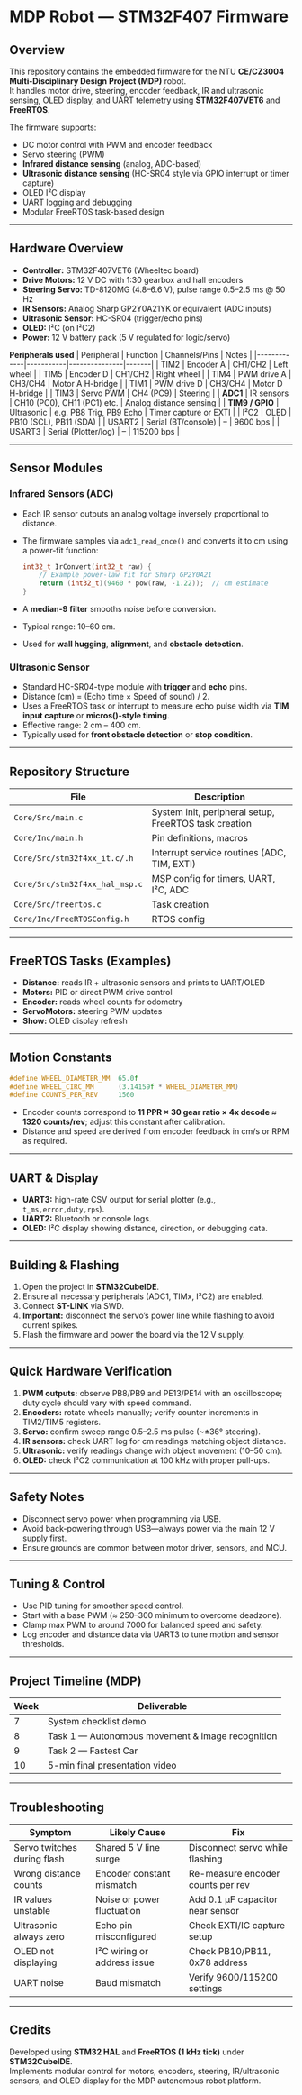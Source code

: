 # MDP Robot — STM32F407 Firmware

## Overview
This repository contains the embedded firmware for the NTU **CE/CZ3004 Multi-Disciplinary Design Project (MDP)** robot.  
It handles motor drive, steering, encoder feedback, IR and ultrasonic sensing, OLED display, and UART telemetry using **STM32F407VET6** and **FreeRTOS**.

The firmware supports:
- DC motor control with PWM and encoder feedback  
- Servo steering (PWM)  
- **Infrared distance sensing** (analog, ADC-based)  
- **Ultrasonic distance sensing** (HC-SR04 style via GPIO interrupt or timer capture)  
- OLED I²C display  
- UART logging and debugging  
- Modular FreeRTOS task-based design

---

## Hardware Overview
- **Controller:** STM32F407VET6 (Wheeltec board)  
- **Drive Motors:** 12 V DC with 1:30 gearbox and hall encoders  
- **Steering Servo:** TD-8120MG (4.8–6.6 V), pulse range 0.5–2.5 ms @ 50 Hz  
- **IR Sensors:** Analog Sharp GP2Y0A21YK or equivalent (ADC inputs)  
- **Ultrasonic Sensor:** HC-SR04 (trigger/echo pins)  
- **OLED:** I²C (on I²C2)  
- **Power:** 12 V battery pack (5 V regulated for logic/servo)

**Peripherals used**
| Peripheral | Function | Channels/Pins | Notes |
|-------------|-----------|---------------|-------|
| TIM2 | Encoder A | CH1/CH2 | Left wheel |
| TIM5 | Encoder D | CH1/CH2 | Right wheel |
| TIM4 | PWM drive A | CH3/CH4 | Motor A H-bridge |
| TIM1 | PWM drive D | CH3/CH4 | Motor D H-bridge |
| TIM3 | Servo PWM | CH4 (PC9) | Steering |
| **ADC1** | IR sensors | CH10 (PC0), CH11 (PC1) etc. | Analog distance sensing |
| **TIM9 / GPIO** | Ultrasonic | e.g. PB8 Trig, PB9 Echo | Timer capture or EXTI |
| I²C2 | OLED | PB10 (SCL), PB11 (SDA) |
| USART2 | Serial (BT/console) | – | 9600 bps |
| USART3 | Serial (Plotter/log) | – | 115200 bps |

---

## Sensor Modules

### **Infrared Sensors (ADC)**
- Each IR sensor outputs an analog voltage inversely proportional to distance.  
- The firmware samples via `adc1_read_once()` and converts it to cm using a power-fit function:

  ```c
  int32_t IrConvert(int32_t raw) {
      // Example power-law fit for Sharp GP2Y0A21
      return (int32_t)(9460 * pow(raw, -1.22));  // cm estimate
  }
  ```

- A **median-9 filter** smooths noise before conversion.  
- Typical range: 10–60 cm.  
- Used for **wall hugging**, **alignment**, and **obstacle detection**.

### **Ultrasonic Sensor**
- Standard HC-SR04-type module with **trigger** and **echo** pins.  
- Distance (cm) = (Echo time × Speed of sound) / 2.  
- Uses a FreeRTOS task or interrupt to measure echo pulse width via **TIM input capture** or **micros()-style timing**.  
- Effective range: 2 cm – 400 cm.  
- Typically used for **front obstacle detection** or **stop condition**.

---

## Repository Structure
| File | Description |
|------|-------------|
| `Core/Src/main.c` | System init, peripheral setup, FreeRTOS task creation |
| `Core/Inc/main.h` | Pin definitions, macros |
| `Core/Src/stm32f4xx_it.c/.h` | Interrupt service routines (ADC, TIM, EXTI) |
| `Core/Src/stm32f4xx_hal_msp.c` | MSP config for timers, UART, I²C, ADC |
| `Core/Src/freertos.c` | Task creation |
| `Core/Inc/FreeRTOSConfig.h` | RTOS config |

---

## FreeRTOS Tasks (Examples)
- **Distance:** reads IR + ultrasonic sensors and prints to UART/OLED  
- **Motors:** PID or direct PWM drive control  
- **Encoder:** reads wheel counts for odometry  
- **ServoMotors:** steering PWM updates  
- **Show:** OLED display refresh  

---

## Motion Constants
```c
#define WHEEL_DIAMETER_MM  65.0f
#define WHEEL_CIRC_MM      (3.14159f * WHEEL_DIAMETER_MM)
#define COUNTS_PER_REV     1560
```
- Encoder counts correspond to **11 PPR × 30 gear ratio × 4x decode ≈ 1320 counts/rev**; adjust this constant after calibration.
- Distance and speed are derived from encoder feedback in cm/s or RPM as required.

---

## UART & Display
- **UART3:** high-rate CSV output for serial plotter (e.g., `t_ms,error,duty,rps`).  
- **UART2:** Bluetooth or console logs.  
- **OLED:** I²C display showing distance, direction, or debugging data.

---

## Building & Flashing
1. Open the project in **STM32CubeIDE**.  
2. Ensure all necessary peripherals (ADC1, TIMx, I²C2) are enabled.  
3. Connect **ST-LINK** via SWD.  
4. **Important:** disconnect the servo’s power line while flashing to avoid current spikes.  
5. Flash the firmware and power the board via the 12 V supply.

---

## Quick Hardware Verification
1. **PWM outputs:** observe PB8/PB9 and PE13/PE14 with an oscilloscope; duty cycle should vary with speed command.  
2. **Encoders:** rotate wheels manually; verify counter increments in TIM2/TIM5 registers.  
3. **Servo:** confirm sweep range 0.5–2.5 ms pulse (~±36° steering).  
4. **IR sensors:** check UART log for cm readings matching object distance.  
5. **Ultrasonic:** verify readings change with object movement (10–50 cm).  
6. **OLED:** check I²C2 communication at 100 kHz with proper pull-ups.  

---

## Safety Notes
- Disconnect servo power when programming via USB.  
- Avoid back-powering through USB—always power via the main 12 V supply first.  
- Ensure grounds are common between motor driver, sensors, and MCU.

---

## Tuning & Control
- Use PID tuning for smoother speed control.  
- Start with a base PWM (≈ 250–300 minimum to overcome deadzone).  
- Clamp max PWM to around 7000 for balanced speed and safety.  
- Log encoder and distance data via UART3 to tune motion and sensor thresholds.

---

## Project Timeline (MDP)
| Week | Deliverable |
|------|--------------|
| 7 | System checklist demo |
| 8 | Task 1 — Autonomous movement & image recognition |
| 9 | Task 2 — Fastest Car |
| 10 | 5-min final presentation video |

---

## Troubleshooting
| Symptom | Likely Cause | Fix |
|----------|---------------|-----|
| Servo twitches during flash | Shared 5 V line surge | Disconnect servo while flashing |
| Wrong distance counts | Encoder constant mismatch | Re-measure encoder counts per rev |
| IR values unstable | Noise or power fluctuation | Add 0.1 µF capacitor near sensor |
| Ultrasonic always zero | Echo pin misconfigured | Check EXTI/IC capture setup |
| OLED not displaying | I²C wiring or address issue | Check PB10/PB11, 0x78 address |
| UART noise | Baud mismatch | Verify 9600/115200 settings |

---

## Credits
Developed using **STM32 HAL** and **FreeRTOS (1 kHz tick)** under **STM32CubeIDE**.  
Implements modular control for motors, encoders, steering, IR/ultrasonic sensors, and OLED display for the MDP autonomous robot platform.
